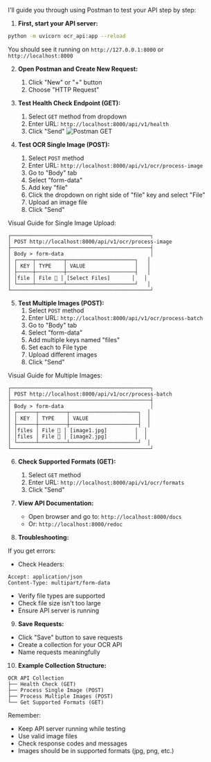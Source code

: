 I'll guide you through using Postman to test your API step by step:

1. **First, start your API server:**
```bash
python -m uvicorn ocr_api:app --reload
```
You should see it running on `http://127.0.0.1:8000` or `http://localhost:8000`

2. **Open Postman and Create New Request:**
   1. Click "New" or "+" button
   2. Choose "HTTP Request"

3. **Test Health Check Endpoint (GET):**
   1. Select `GET` method from dropdown
   2. Enter URL: `http://localhost:8000/api/v1/health`
   3. Click "Send"
   ![Postman GET](https://i.imgur.com/example1.png)

4. **Test OCR Single Image (POST):**
   1. Select `POST` method
   2. Enter URL: `http://localhost:8000/api/v1/ocr/process-image`
   3. Go to "Body" tab
   4. Select "form-data"
   5. Add key "file"
   6. Click the dropdown on right side of "file" key and select "File"
   7. Upload an image file
   8. Click "Send"

Visual Guide for Single Image Upload:
```
┌─────────────────────────────────────────────┐
│ POST http://localhost:8000/api/v1/ocr/process-image
├─────────────────────────────────────────────┤
│ Body > form-data                            │
│ ┌─────┬─────────┬──────────────────────┐   │
│ │ KEY │ TYPE    │ VALUE                │   │
│ ├─────┼─────────┼──────────────────────┤   │
│ │file │ File 📎 │ [Select Files]       │   │
│ └─────┴─────────┴──────────────────────┘   │
└─────────────────────────────────────────────┘
```

5. **Test Multiple Images (POST):**
   1. Select `POST` method
   2. Enter URL: `http://localhost:8000/api/v1/ocr/process-batch`
   3. Go to "Body" tab
   4. Select "form-data"
   5. Add multiple keys named "files"
   6. Set each to File type
   7. Upload different images
   8. Click "Send"

Visual Guide for Multiple Images:
```
┌─────────────────────────────────────────────┐
│ POST http://localhost:8000/api/v1/ocr/process-batch
├─────────────────────────────────────────────┤
│ Body > form-data                            │
│ ┌──────┬─────────┬──────────────────────┐  │
│ │ KEY  │ TYPE    │ VALUE                │  │
│ ├──────┼─────────┼──────────────────────┤  │
│ │files │ File 📎 │ [image1.jpg]         │  │
│ │files │ File 📎 │ [image2.jpg]         │  │
│ └──────┴─────────┴──────────────────────┘  │
└─────────────────────────────────────────────┘
```

6. **Check Supported Formats (GET):**
   1. Select `GET` method
   2. Enter URL: `http://localhost:8000/api/v1/ocr/formats`
   3. Click "Send"

7. **View API Documentation:**
   - Open browser and go to: `http://localhost:8000/docs`
   - Or: `http://localhost:8000/redoc`

8. **Troubleshooting:**

If you get errors:
- Check Headers:
```
Accept: application/json
Content-Type: multipart/form-data
```

- Verify file types are supported
- Check file size isn't too large
- Ensure API server is running

9. **Save Requests:**
- Click "Save" button to save requests
- Create a collection for your OCR API
- Name requests meaningfully

10. **Example Collection Structure:**
```
OCR API Collection
├── Health Check (GET)
├── Process Single Image (POST)
├── Process Multiple Images (POST)
└── Get Supported Formats (GET)
```

Remember:
- Keep API server running while testing
- Use valid image files
- Check response codes and messages
- Images should be in supported formats (jpg, png, etc.)

